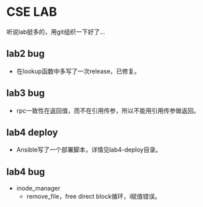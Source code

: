 # CSE LAB

听说lab挺多的，用git组织一下好了...

## lab2 bug

- 在lookup函数中多写了一次release，已修复。

## lab3 bug

- rpc一致性在返回值，而不在引用传参，所以不能用引用传参做返回。

## lab4 deploy

- Ansible写了一个部署脚本，详情见lab4-deploy目录。

## lab4 bug

- inode_manager
  - remove_file，free direct block循环，i赋值错误。
